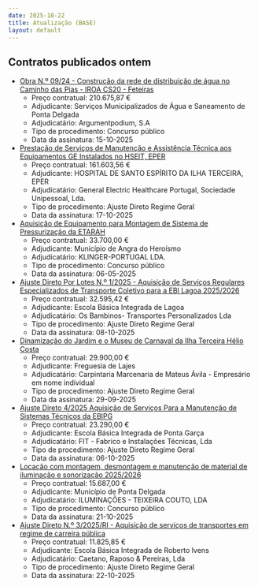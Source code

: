 ```yaml
---
date: 2025-10-22
title: Atualização (BASE)
layout: default
---
```

## Contratos publicados ontem

* [Obra N.º 09/24 - Construção da rede de distribuição de água no Caminho das Pias - IROA CS20 - Feteiras](https://www.base.gov.pt/Base4/pt/detalhe/?type=contratos&id=11819334)
  * Preço contratual: 210.675,87 €
  * Adjudicante: Serviços Municipalizados de Água e Saneamento de Ponta Delgada
  * Adjudicatário: Argumentpodium, S.A
  * Tipo de procedimento: Concurso público
  * Data da assinatura: 15-10-2025
* [Prestação de Serviços de Manutenção e Assistência Técnica aos Equipamentos GE Instalados no HSEIT, EPER](https://www.base.gov.pt/Base4/pt/detalhe/?type=contratos&id=11819234)
  * Preço contratual: 161.603,56 €
  * Adjudicante: HOSPITAL DE SANTO ESPÍRITO DA ILHA TERCEIRA, EPER
  * Adjudicatário: General Electric Healthcare Portugal, Sociedade Unipessoal, Lda.
  * Tipo de procedimento: Ajuste Direto Regime Geral
  * Data da assinatura: 17-10-2025
* [Aquisição de Equipamento para Montagem de Sistema de Pressurização da ETARAH](https://www.base.gov.pt/Base4/pt/detalhe/?type=contratos&id=11820356)
  * Preço contratual: 33.700,00 €
  * Adjudicante: Município de Angra do Heroísmo
  * Adjudicatário: KLINGER-PORTUGAL LDA.
  * Tipo de procedimento: Concurso público
  * Data da assinatura: 06-05-2025
* [Ajuste Direto Por Lotes N.º 1/2025 - Aquisição de Serviços Regulares Especializados de Transporte Coletivo para a EBI Lagoa 2025/2026](https://www.base.gov.pt/Base4/pt/detalhe/?type=contratos&id=11819308)
  * Preço contratual: 32.595,42 €
  * Adjudicante: Escola Básica Integrada de Lagoa
  * Adjudicatário: Os Bambinos- Transportes Personalizados Lda
  * Tipo de procedimento: Ajuste Direto Regime Geral
  * Data da assinatura: 08-10-2025
* [Dinamização do Jardim e o Museu de Carnaval da Ilha Terceira Hélio Costa](https://www.base.gov.pt/Base4/pt/detalhe/?type=contratos&id=11819542)
  * Preço contratual: 29.900,00 €
  * Adjudicante: Freguesia de Lajes
  * Adjudicatário: Carpintaria Marcenaria de Mateus Ávila - Empresário em nome individual
  * Tipo de procedimento: Ajuste Direto Regime Geral
  * Data da assinatura: 29-09-2025
* [Ajuste Direto 4/2025 Aquisição de Serviços Para a Manutenção de Sistemas Técnicos da EBIPG](https://www.base.gov.pt/Base4/pt/detalhe/?type=contratos&id=11818829)
  * Preço contratual: 23.290,00 €
  * Adjudicante: Escola Básica Integrada de Ponta Garça
  * Adjudicatário: FIT - Fabrico e Instalações Técnicas, Lda
  * Tipo de procedimento: Ajuste Direto Regime Geral
  * Data da assinatura: 06-10-2025
* [Locação com montagem, desmontagem e manutenção de material de iluminação e sonorização 2025/2026](https://www.base.gov.pt/Base4/pt/detalhe/?type=contratos&id=11817316)
  * Preço contratual: 15.687,00 €
  * Adjudicante: Município de Ponta Delgada
  * Adjudicatário: ILUMINAÇÕES - TEIXEIRA COUTO, LDA
  * Tipo de procedimento: Concurso público
  * Data da assinatura: 21-10-2025
* [Ajuste Direto N.º 3/2025/RI  - Aquisição de serviços de transportes em regime de carreira pública](https://www.base.gov.pt/Base4/pt/detalhe/?type=contratos&id=11818467)
  * Preço contratual: 11.825,85 €
  * Adjudicante: Escola Básica Integrada de Roberto Ivens
  * Adjudicatário: Caetano, Raposo & Pereiras, Lda
  * Tipo de procedimento: Ajuste Direto Regime Geral
  * Data da assinatura: 22-10-2025

